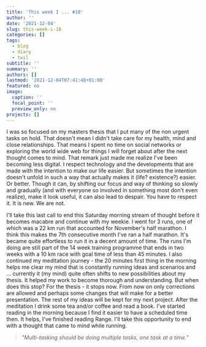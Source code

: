```yaml
---
title: 'This week I ... #18'
author: ''
date: '2021-12-04'
slug: this-week-i-18
categories: []
tags:
  - blog
  - diary
  - twil
subtitle: ''
summary: ''
authors: []
lastmod: '2021-12-04T07:41:48+01:00'
featured: no
image:
  caption: ''
  focal_point: ''
  preview_only: no
projects: []
---
```



I was so focused on my masters thesis that I put many of the non urgent tasks on hold. That doesn't mean I didn't take care for my health, mind and close relationships. That means I spent no time on social networks or exploring the world wide web for things I will forget about after the next thought comes to mind. That remark just made me realize I've been becoming less digital. I respect technology and the developments that are made with the intention to make our life easier. But sometimes the intention doesn't unfold in such a way that actually makes it (life? existence?) easier. Or better. Though it can, by shifting our focus and way of thinking so slowly and gradually (and with everyone so involved in something most don't even realize), make it look useful, it can also lead to despair. You have to respect it. It is new. We are not.

I'll take this last call to end this Saturday morning stream of thought before it becomes macabre and continue with my weekie.
I went for 3 runs, one of which was a 22 km run that accounted for November's half marathon. I think this makes the 7th consecutive month I've ran a half marathon. It's became quite effortless to run it in a decent amount of time. The runs I'm doing are still part of the 14 week training programme that ends in two weeks with a 10 km race with goal time of less than 45 minutes. I also continued my meditation journey - the 20 minutes first thing in the morning helps me clear my mind that is constantly running ideas and scenarios and ... currently it (my mind) quite often shifts to new possibilities about my thesis. It helped my work to become thorough and understanding. But when does this stop? For the thesis - it stops now. From now on only corrections are allowed and perhaps some changes that will make for a better presentation. The rest of my ideas will be kept for my next project. After the meditation I drink some tea and/or coffee and read a book. I've started reading in the morning because I find it easier to have a scheduled time then. It helps, I've finished reading Range.
I'll take this opportunity to end with a thought that came to mind while running. 

> _"Multi-tasking should be doing multiple tasks, one task at a time."_